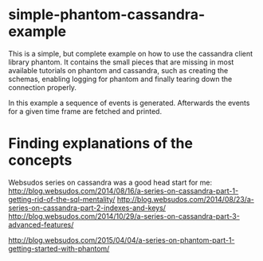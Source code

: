 # simple-phantom-cassandra-example
This is a simple, but complete example on how to use the cassandra client library phantom. It contains the small pieces that are missing in most available tutorials on phantom and cassandra, such as creating the schemas, enabling logging for phantom and finally tearing down the connection properly.

In this example a sequence of events is generated. Afterwards the events for a given time frame are fetched and printed.

# Finding explanations of the concepts
Websudos series on cassandra was a good head start for me:
http://blog.websudos.com/2014/08/16/a-series-on-cassandra-part-1-getting-rid-of-the-sql-mentality/
http://blog.websudos.com/2014/08/23/a-series-on-cassandra-part-2-indexes-and-keys/
http://blog.websudos.com/2014/10/29/a-series-on-cassandra-part-3-advanced-features/

http://blog.websudos.com/2015/04/04/a-series-on-phantom-part-1-getting-started-with-phantom/
